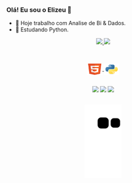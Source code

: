 ### Olá! Eu sou o Elizeu  👋

- 🔭 Hoje trabalho com Analise de Bi & Dados. 
- 🌱 Estudando Python.


<div align="center">
  <a href="https://www.linkedin.com/in/elizeumoyses">
  <img height="130em" src="https://github-readme-stats.vercel.app/api?username=ElizeuMoyses&show_icons=true&theme=dark&include_all_commits=true&count_private=true"/>
  <img height="130em" src="https://github-readme-stats.vercel.app/api/top-langs/?username=ElizeuMoyses&layout=compact&langs_count=7&theme=dark"/>
</div>
  
 ##
  
  <div align="center">
<div style="display: inline_block"><br>
  <img align="center" alt="Rafa-HTML" height="30" width="40" src="https://raw.githubusercontent.com/devicons/devicon/master/icons/html5/html5-original.svg">
  <img align="center" alt="Rafa-Python" height="30" width="40" src="https://raw.githubusercontent.com/devicons/devicon/master/icons/python/python-original.svg">
</div>

##
   
<div align="center">
  <a href="https://instagram.com/elizeumoyses" target="_blank"><img src="https://img.shields.io/badge/-Instagram-%23E4405F?style=for-the-badge&logo=instagram&logoColor=white" target="_blank"></a>
  <a href = "mailto:elizeu.f.moyses@gmail.com"><img src="https://img.shields.io/badge/-Gmail-%23333?style=for-the-badge&logo=gmail&logoColor=white" target="_blank"></a>
  <a href="https://www.linkedin.com/in/elizeumoyses" target="_blank"><img src="https://img.shields.io/badge/-LinkedIn-%230077B5?style=for-the-badge&logo=linkedin&logoColor=white" target="_blank"></a> 
 </div>
    
##

![Snake animation](https://github.com/ElizeuMoyses/ElizeuMoyses/blob/output/github-contribution-grid-snake.svg)

